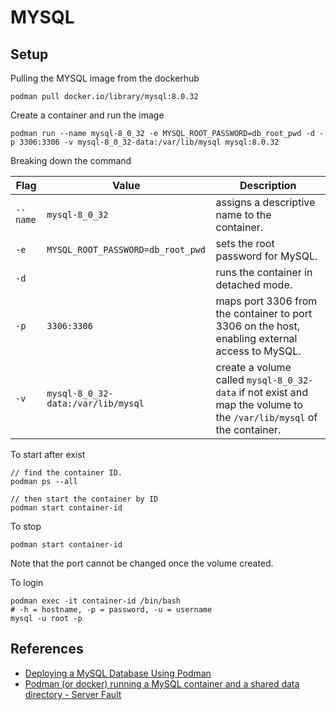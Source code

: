 # MYSQL

## Setup

Pulling the MYSQL image from the dockerhub

```
podman pull docker.io/library/mysql:8.0.32
```

Create a container and run the image

```
podman run --name mysql-8_0_32 -e MYSQL_ROOT_PASSWORD=db_root_pwd -d -p 3306:3306 -v mysql-8_0_32-data:/var/lib/mysql mysql:8.0.32
```

Breaking down the command

| Flag     | Value                              | Description                                                                                                          |
| -------- | ---------------------------------- | -------------------------------------------------------------------------------------------------------------------- |
| `--name` | `mysql-8_0_32`                     | assigns a descriptive name to the container.                                                                         |
| `-e`     | `MYSQL_ROOT_PASSWORD=db_root_pwd`  | sets the root password for MySQL.                                                                                    |
| `-d`     |                                    | runs the container in detached mode.                                                                                 |
| `-p`     | `3306:3306`                        | maps port 3306 from the container to port 3306 on the host, enabling external access to MySQL.                       |
| `-v`     | `mysql-8_0_32-data:/var/lib/mysql` | create a volume called `mysql-8_0_32-data` if not exist and map the volume to the `/var/lib/mysql` of the container. |

To start after exist

```
// find the container ID.
podman ps --all

// then start the container by ID
podman start container-id
```

To stop

```
podman start container-id
```

Note that the port cannot be changed once the volume created.

To login
```
podman exec -it container-id /bin/bash
# -h = hostname, -p = password, -u = username
mysql -u root -p
```

## References

- [Deploying a MySQL Database Using Podman](https://infotechys.com/deploying-mysql-using-podman)
- [Podman (or docker) running a MySQL container and a shared data directory - Server Fault](https://serverfault.com/questions/1110764/podman-or-docker-running-a-mysql-container-and-a-shared-data-directory)
